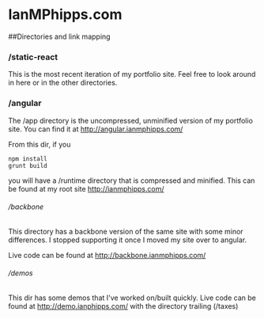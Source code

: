 IanMPhipps.com
=========

##Directories and link mapping
### /static-react
This is the most recent iteration of my portfolio site.  Feel free to look around in here or in the other directories. 

### /angular

The /app directory is the uncompressed, unminified version of my portfolio site.  You can find it at <http://angular.ianmphipps.com/>

From this dir, if you

    npm install
    grunt build

you will have a /runtime directory that is compressed and minified.  This can be found at my root site <http://ianmphipps.com/>

###### /backbone

This directory has a backbone version of the same site with some minor differences.  I stopped supporting it once I moved my site over to angular.

Live code can be found at <http://backbone.ianmphipps.com/>

###### /demos

This dir has some demos that I've worked on/built quickly.  Live code can be found at <http://demo.ianphipps.com/> with the directory trailing (/taxes)


